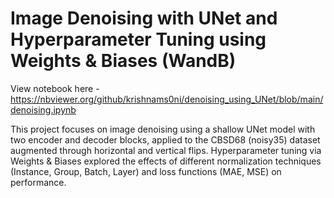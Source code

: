 # Image Denoising with UNet and Hyperparameter Tuning using Weights & Biases (WandB)

View notebook here - https://nbviewer.org/github/krishnams0ni/denoising_using_UNet/blob/main/denoising.ipynb

This project focuses on image denoising using a shallow UNet model with two encoder and decoder blocks, applied to the CBSD68 (noisy35) dataset augmented through horizontal and vertical flips. Hyperparameter tuning via Weights & Biases explored the effects of different normalization techniques (Instance, Group, Batch, Layer) and loss functions (MAE, MSE) on performance.
